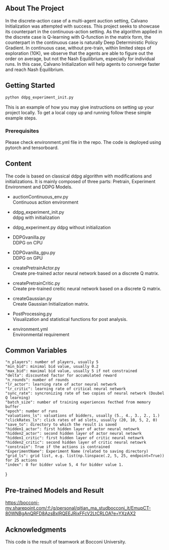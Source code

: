 ## About The Project

In the discrete-action case of a multi-agent auction setting, Calvano Initialization was attempted with success. This project seeks to showcase its counterpart in the continuous-action setting. As the algorithm applied in the discrete case is Q-learning with Q-function
in the matrix form, the counterpart in the continuous case is naturally Deep Deterministic Policy Gradient. In continuous case, without pre-train, within limited steps of exploration (10K), we observe that the agents are able to figure out the order on average, but not the Nash Equilibrium, especially for individual runs. In this case, Calvano Initialization will help agents to converge faster and reach Nash Equilibrium.


<!-- GETTING STARTED -->
## Getting Started
  ```sh
  python ddpg_experiment_init.py
  ```

This is an example of how you may give instructions on setting up your project locally.
To get a local copy up and running follow these simple example steps.

### Prerequisites

Please check environment.yml file in the repo. The code is deployed using pytorch and tensorboard. 


<!-- USAGE EXAMPLES -->
## Content
The code is based on classical ddpg algorithm with modifications and initializations. It is mainly composed of three parts: Pretrain, Experiment Environment and DDPG Models. 

* auctionContinuous_env.py  
Continuous action environment

* ddpg_experiment_init.py  
ddpg with initialization

* ddpg_experiment.py
ddpg without initialization

* DDPGvanilla.py  
DDPG on CPU

* DDPGvanilla_gpu.py  
DDPG on GPU

* createPretrainActor.py  
Create pre-trained actor neural network based on a discrete Q matrix.

* createPretrainCritic.py  
Create pre-trained creitic neural network based on a discrete Q matrix.

* createGaussian.py  
Create Gaussian Initialization matrix.

* PostProcessing.py  
Visualization and statistical functions for post analysis.

* environment.yml  
Environmental requirement

## Common Variables

    "n_players": number of players, usually 5
    "min_bid": minimal bid value, usually 0.2
    "max_bid": maximal bid value, usually 5 if not constrained
    "delta": discounted factor for accumulated reward
    "n_rounds": number of rounds
    "lr_actor": learning rate of actor neural network
    "lr_critic": learning rate of critical neural network
    "sync_rate": syncronizing rate of two copies of neural network (Doubel Q learning)
    "batch_size": number of training experiences fecthed from memory buffer
    "epoch": number of runs
    "valuations_ls": valuations of bidders, usually (5., 4., 3., 2., 1.)
    "clickRates_ls": click rates of ad slots, usually (20, 10, 5, 2, 0)
    "save_to": directory to which the result is saved
    "hidden1_actor": first hidden layer of actor neural netowrk
    "hidden2_actor": second hidden layer of actor neural netowrk
    "hidden1_critic": first hidden layer of critic neural netowrk
    "hidden2_critic": second hidden layer of critic neural netowrk
    "constrain": True if the actions is contrained
    "ExperimentName": Experiment Name (related to saving directory)
    "grid_ls": grid list, e.g. list(np.linspace(.2, 5, 25, endpoint=True)) for 25 actions
    "index": 0 for bidder value 5, 4 for bidder value 1.
}

## Pre-trained Models and Result
https://bocconi-my.sharepoint.com/:f:/g/personal/qitian_ma_studbocconi_it/EmupCT-80WNBgAnQRFD8AzsBxlRQEEJRixFFcV2LtCRLOA?e=YXzAX2

## Acknowledgments

This code is the result of teamwork at Bocconi University.


